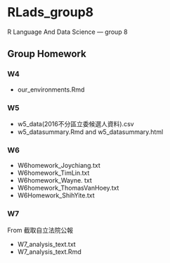 # RLads_group8
R Language And Data Science — group 8


## Group Homework
### W4
* our_environments.Rmd

### W5
* w5_data(2016不分區立委候選人資料).csv
* w5_datasummary.Rmd and w5_datasummary.html

### W6
* W6homework_Joychiang.txt
* W6homework_TimLin.txt
* W6homework_Wayne. txt
* W6homework_ThomasVanHoey.txt
* W6Homework_ShihYite.txt

### W7
From 截取自立法院公報
* W7_analysis_text.txt 
* W7_analysis_text.Rmd
